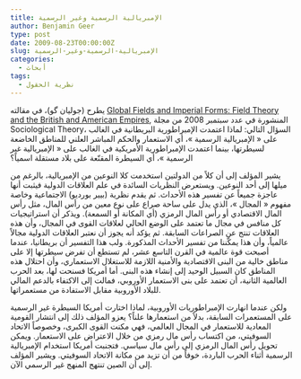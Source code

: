 ```yaml
---
title: الإمبريالية الرسمية وغير الرسمية
author: Benjamin Geer
type: post
date: 2009-08-23T00:00:00Z
slug: الإمبريالية-الرسمية-وغير-الرسمية
categories:
  - أبحاث
tags:
  - نظرية الحقول
---
```


يطرح (جوليان گو)، في مقالته
[Global Fields and Imperial Forms: Field Theory and the British and American Empires](http://dx.doi.org/10.1111/j.1467-9558.2008.00326.x),
المنشورة في عدد سبتمبر 2008 من مجلة Sociological Theory،
السؤال التالي: لماذا اعتمدت الإمبراطورية البريطانية في الغالب على
« الإمبريالية الرسمية »، أي الاستعمار والحكم المباشر العلني للمناطق
الخاضعة لسيطرتها، بينما اعتمدت الإمبراطورية الأمريكية في الغالب على
« الإمبريالية غير الرسمية »، أي السيطرة المقنّعة على بلاد مستقلة اسمياً؟

يشير المؤلف إلى أن كلاً من الدولتين استخدمت كلا النوعين من الإمبريالية،
بالرغم من ميلها إلى أحد النوعين. ويستعرض النظريات السائدة في علم
العلاقات الدولية فيثبت أنها عاجزة جميعاً عن تفسير هذه الأحداث. ثم يقدم
نظرية (بيير بورديو) الاجتماعية وخاصة مفهوم « المجال »، الذي يدل على
ساحة صراع على نوع معين من رأس المال، مثل رأس المال الاقتصادي أو رأس
المال الرمزي (أي المكانة أو السمعة). ويذكر أن استراتيجيات كل منافس في
مجال ما تعتمد على الوضع الحالي لعلاقات القوى في المجال، وأن هذه
العلاقات تنتج عن الصراعات السابقة. ثم يؤكد أنه يجوز أن نعتبر العلاقات
الدولية مجالاً عالمياً، وأن هذا يمكّننا من تفسير الأحداث المذكورة. ولب
هذا التفسير أن بريطانيا، عندما أصبحت قوة عالمية في القرن التاسع عشر،
لم تستطع أن تفرض سيطرتها إلا على مناطق خالية من البنى الاقتصادية
والأمنية اللازمة للاستغلال الاستعماري، وأن احتلال هذه المناطق كان
السبيل الوحيد إلى إنشاء هذه البنى. أما أمريكا فسنحت لها، بعد الحرب
العالمية الثانية، أن تعتمد على بنى الاستعمار الأوروبي، فمالت إلى
الاكتفاء بالدعم المالي للبلاد الأوروبية مقابل الاستفادة من مستعمراتها.

ولكن عندما انهارت الإمبراطوريات الأوروبية، لماذا اختارت أمريكا السيطرة
غير الرسمية على المستعمرات السابقة، بدلاً من استعمارها علناً؟ يعزو
المؤلف ذلك إلى انتشار القومية المعادية للاستعمار في المجال العالمي،
فهي مكنت القوى الكبرى، وخصوصاً الاتحاد السوفيتي، من اكتساب رأس مال رمزي
من خلال الاعتراض على الاستعمار. ويمكن تحويل رأس المال الرمزي إلى رأس
مال سياسي. فتجنبت أمريكا استخدام الإمبريالية الرسمية أثناء الحرب
الباردة، خوفاً من أن تزيد من مكانة الاتحاد السوفيتي. ويشير المؤلف إلى
أن الصين تنتهج المنهج غير الرسمي الآن.
